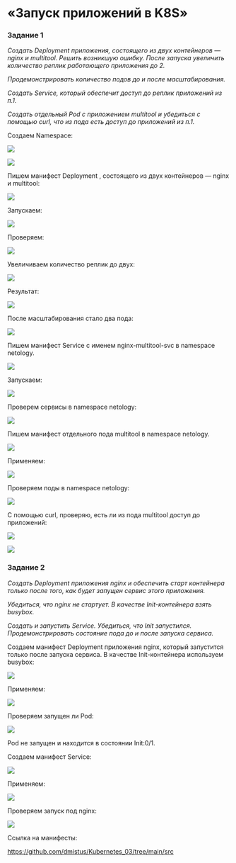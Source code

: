 
# «Запуск приложений в K8S»


### Задание 1


*Создать Deployment приложения, состоящего из двух контейнеров — nginx и multitool. Решить возникшую ошибку.* 
*После запуска увеличить количество реплик работающего приложения до 2.*

*Продемонстрировать количество подов до и после масштабирования.*

*Создать Service, который обеспечит доступ до реплик приложений из п.1.*

*Создать отдельный Pod с приложением multitool и убедиться с помощью curl, что из пода есть доступ до приложений из п.1.*



Создаем Namespace:

![](img/1.png)

![](img/2.png)

Пишем манифест Deployment , состоящего из двух контейнеров — nginx и multitool:

![](img/3.png)

Запускаем:

![](img/4.png)

Проверяем:

![](img/5.png)

Увеличиваем количество реплик до двух:

![](img/6.png)

Результат:

![](img/7.png)

После масштабирования стало два пода: 

![](img/8.png)


Пишем манифест Service с именем nginx-multitool-svc в namespace netology.

![](img/9.png)

Запускаем:

![](img/10.png)

Проверем сервисы в namespace netology: 

![](img/11.png)

Пишем манифест отдельного пода multitool в namespace netology.

![](img/12.png)

Применяем:

![](img/13.png)

Проверяем поды в namespace netology: 

![](img/14.png)

С помощью curl, проверяю, есть ли из пода multitool доступ до приложений:


![](img/15.png)

![](img/16.png)


### Задание 2


*Создать Deployment приложения nginx и обеспечить старт контейнера только после того, как будет запущен сервис этого приложения.*

*Убедиться, что nginx не стартует. В качестве Init-контейнера взять busybox.*

*Создать и запустить Service. Убедиться, что Init запустился.*
*Продемонстрировать состояние пода до и после запуска сервиса.*



Создаем манифест Deployment приложения nginx, который запустится только после запуска сервиса. В качестве Init-контейнера
используем busybox:

![](img/17.png)

Применяем:

![](img/18.png)

Проверяем запущен ли Pod: 

![](img/19.png)

Pod не запущен и находится в состоянии Init:0/1.


Создаем манифест Service:

![](img/20.png)

Применяем:

![](img/21.png)

Проверяем запуск под nginx:

![](img/22.png)

Ссылка на манифесты:

https://github.com/dmistus/Kubernetes_03/tree/main/src
 





